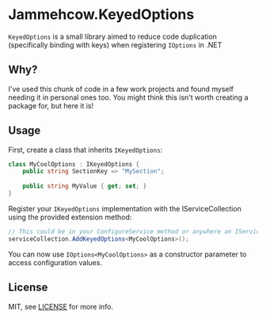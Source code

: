 # Jammehcow.KeyedOptions

`KeyedOptions` is a small library aimed to reduce code duplication (specifically binding with keys) when registering `IOptions` in .NET

## Why?

I've used this chunk of code in a few work projects and found myself needing it in personal ones too.
You might think this isn't worth creating a package for, but here it is!

## Usage

First, create a class that inherits `IKeyedOptions`:
```c#
class MyCoolOptions : IKeyedOptions {
    public string SectionKey => "MySection";
    
    public string MyValue { get; set; }
}
```

Register your `IKeyedOptions` implementation with the IServiceCollection using the provided extension method:
```c#
// This could be in your ConfigureService method or anywhere an IServiceCollection is present
serviceCollection.AddKeyedOptions<MyCoolOptions>();
```

You can now use `IOptions<MyCoolOptions>` as a constructor parameter to access configuration values.

## License

MIT, see [LICENSE](./LICENSE.txt) for more info.
